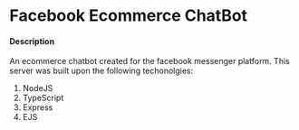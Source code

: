 # Facebook Ecommerce ChatBot

#### Description
An ecommerce chatbot created for the facebook messenger platform. This server was built upon the following techonolgies:
1. NodeJS
2. TypeScript
3. Express
4. EJS